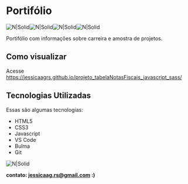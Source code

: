 # Portifólio

![N|Solid](https://img.icons8.com/color/48/null/sass.png)![N|Solid](https://img.icons8.com/color/48/000000/javascript--v1.png)![N|Solid](https://img.icons8.com/color/48/000000/html-5--v1.png)![N|Solid](https://img.icons8.com/external-flaticons-lineal-color-flat-icons/48/000000/external-css-mobile-app-development-flaticons-lineal-color-flat-icons.png)


Portifólio com informações sobre carreira e amostra de projetos.

## Como visualizar

Acesse https://jessicaagrs.github.io/projeto_tabelaNotasFiscais_javascript_sass/

## Tecnologias Utilizadas

Essas são algumas tecnologias:

- HTML5
- CSS3
- Javascript
- VS Code
- Bulma
- Git

![N|Solid](https://media.giphy.com/media/v1.Y2lkPTc5MGI3NjExNDExMzhlMThjZGQ4OWFmMzY2ZjFhNDk2YTAxZjk0ZTMzMWE3Y2I3YyZjdD1n/R7x1JdJ5NjBSu7gvqp/giphy.gif)



**contato: jessicaag.rs@gmail.com :)**
